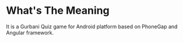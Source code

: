 What's The Meaning
==================
It is a Gurbani Quiz game for Android platform based on PhoneGap and Angular framework.
